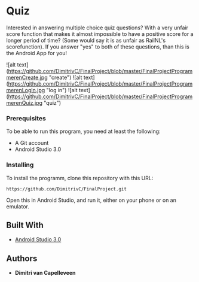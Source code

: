 # Quiz

Interested in answering multiple choice quiz questions? With a very unfair score function that
makes it almost impossible to have a positive score for a longer period of time? (Some would say it 
is as unfair as RailNL's scorefunction). If you answer "yes" to both of these questions, than this
is the Android App for you!

![alt text] (https://github.com/DimitrivC/FinalProject/blob/master/FinalProjectProgrammerenCreate.jpg "create")
![alt text] (https://github.com/DimitrivC/FinalProject/blob/master/FinalProjectProgrammerenLogIn.jpg "log in")
![alt text] (https://github.com/DimitrivC/FinalProject/blob/master/FinalProjectProgrammerenQuiz.jpg "quiz")

### Prerequisites

To be able to run this program, you need at least the following:
* A Git account
* Android Studio 3.0

### Installing

To install the programm, clone this repository with this URL: 

```
https://github.com/DimitrivC/FinalProject.git
```
Open this in Android Studio, and run it, either on your phone or on an emulator.


## Built With

* [Android Studio 3.0](https://developer.android.com/studio/index.html)


## Authors

* **Dimitri van Capelleveen**
